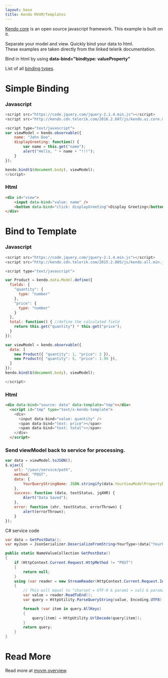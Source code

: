 ```yaml
---
layout: base
title: Kendo MVVM/Templates
---
```


[Kendo core](https://github.com/telerik/kendo-ui-core) is an open source javascript framework.   This example is built on it.

Separate your model and view.  Quickly bind your data to html.  
These examples are taken directly from the linked telerik documentation.

Bind in html by using __data-bind="bindtype: valueProperty"__

List of all [binding types](http://docs.telerik.com/KENDO-UI/framework/mvvm/bindings/attr).

# Simple Binding

### Javascript
```javascript
<script src="https://code.jquery.com/jquery-2.1.4.min.js"></script>
<script src="http://kendo.cdn.telerik.com/2016.2.607/js/kendo.ui.core.min.js"></script>

<script type="text/javascript">
var viewModel = kendo.observable({
    name: "John Doe",
    displayGreeting: function() {
        var name = this.get("name");
        alert("Hello, " + name + "!!!");
    }
});

kendo.bind($(document.body), viewModel);
</script>
```

### Html
```html
<div id="view">
    <input data-bind="value: name" />
    <button data-bind="click: displayGreeting">Display Greeting</button>
</div>
```

# Bind to Template

### Javascript
```javascript
<script src="https://code.jquery.com/jquery-2.1.4.min.js"></script>
<script src="http://kendo.cdn.telerik.com/2015.2.805/js/kendo.all.min.js"></script>

<script type="text/javascript">

var Product = kendo.data.Model.define({
  fields: {
    "quantity": {
      type: "number"
    },
    "price": {
      type: "number"
    }
  },
  total: function() { //define the calculated field
    return this.get("quantity") * this.get("price");
  }
});

var viewModel = kendo.observable({
  data: [
    new Product({ "quantity": 1, "price": 2 }),
    new Product({ "quantity": 5, "price": 1.99 }),
  ]
});
kendo.bind($(document.body), viewModel);

</script>
```

### Html
```html
<div data-bind="source: data" data-template="tmp"></div>
  <script id="tmp" type="text/x-kendo-template">
    <div>
      <input data-bind="value: quantity" />
      <span data-bind="text: price"></span>
      <span data-bind="text: total"></span>
    </div>
  </script>
```

### Send viewModel back to service for processing.

```javascript
var data = viewModel.toJSON();
$.ajax({
    url: "/your/service/path",
    method: "POST",
    data: {
        YourQueryStringName: JSON.stringify(data.YourViewModelPropertyName)
    },
    success: function (data, textStatus, jqXHR) {
        Alert("Data Saved");
    },
    error: function (xhr, textStatus, errorThrown) {
        alert(errorThrown);
    }
});
```

C# service code

```c#
var data = GetPostData();
var myJson = JsonSerializer.DeserializeFromString<YourType>(data["YourQueryStringName"]);

public static NameValueCollection GetPostData()
{
    if (HttpContext.Current.Request.HttpMethod != "POST")
    {
        return null;
    }
    using (var reader = new StreamReader(HttpContext.Current.Request.InputStream))
    {
        // This will equal to "charset = UTF-8 & param1 = val1 & param2 = val2 & param3 = val3 & param4 = val4"
        var value = reader.ReadToEnd();
        var query = HttpUtility.ParseQueryString(value, Encoding.UTF8);

        foreach (var item in query.AllKeys)
        {
            query[item] = HttpUtility.UrlDecode(query[item]);
        }
        return query;
    }
}
```


# Read More

Read more at [mvvm overview](http://docs.telerik.com/kendo-ui/framework/mvvm/overview).
